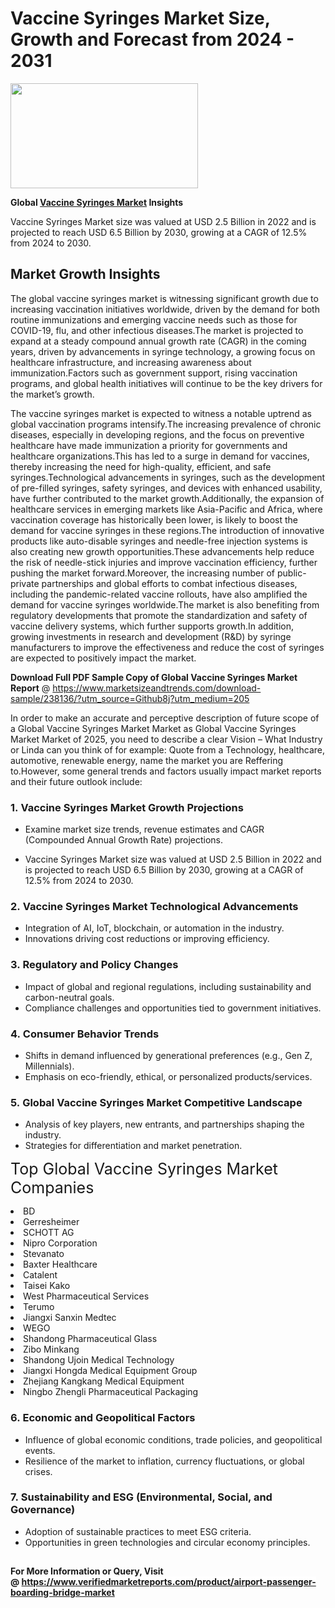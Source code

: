 <H1>Vaccine Syringes Market Size, Growth and Forecast from 2024 - 2031</H1><img class="aligncenter size-medium wp-image-584254" src="https://thirdeyenews.in/wp-content/uploads/2024/09/Global-Market-Research-300x168.jpeg" alt="" width="300" height="168" /><p><strong>Global&nbsp;<a href="https://www.marketsizeandtrends.com/download-sample/238136/?utm_source=Github8j?utm_medium=205">Vaccine Syringes Market</a> Insights</strong></p><p>Vaccine Syringes Market size was valued at USD 2.5 Billion in 2022 and is projected to reach USD 6.5 Billion by 2030, growing at a CAGR of 12.5% from 2024 to 2030.</p><p><h2>Market Growth Insights</h2> <p>The global vaccine syringes market is witnessing significant growth due to increasing vaccination initiatives worldwide, driven by the demand for both routine immunizations and emerging vaccine needs such as those for COVID-19, flu, and other infectious diseases.The market is projected to expand at a steady compound annual growth rate (CAGR) in the coming years, driven by advancements in syringe technology, a growing focus on healthcare infrastructure, and increasing awareness about immunization.Factors such as government support, rising vaccination programs, and global health initiatives will continue to be the key drivers for the market’s growth.</p> <p>The vaccine syringes market is expected to witness a notable uptrend as global vaccination programs intensify.The increasing prevalence of chronic diseases, especially in developing regions, and the focus on preventive healthcare have made immunization a priority for governments and healthcare organizations.This has led to a surge in demand for vaccines, thereby increasing the need for high-quality, efficient, and safe syringes.Technological advancements in syringes, such as the development of pre-filled syringes, safety syringes, and devices with enhanced usability, have further contributed to the market growth.Additionally, the expansion of healthcare services in emerging markets like Asia-Pacific and Africa, where vaccination coverage has historically been lower, is likely to boost the demand for vaccine syringes in these regions.The introduction of innovative products like auto-disable syringes and needle-free injection systems is also creating new growth opportunities.These advancements help reduce the risk of needle-stick injuries and improve vaccination efficiency, further pushing the market forward.Moreover, the increasing number of public-private partnerships and global efforts to combat infectious diseases, including the pandemic-related vaccine rollouts, have also amplified the demand for vaccine syringes worldwide.The market is also benefiting from regulatory developments that promote the standardization and safety of vaccine delivery systems, which further supports growth.In addition, growing investments in research and development (R&D) by syringe manufacturers to improve the effectiveness and reduce the cost of syringes are expected to positively impact the market.<p><span class=""><strong>Download Full PDF Sample Copy of Global Vaccine Syringes Market Report</strong> @ <a href="https://www.marketsizeandtrends.com/download-sample/238136/?utm_source=Github8j?utm_medium=205" target="_blank">https://www.marketsizeandtrends.com/download-sample/238136/?utm_source=Github8j?utm_medium=205</a></span></p><p>In order to make an accurate and perceptive description of future scope of a Global&nbsp;Vaccine Syringes Market Market as Global&nbsp;Vaccine Syringes Market Market of 2025, you need to describe a clear Vision &ndash; What Industry or Linda can you think of for example: Quote from a Technology, healthcare, automotive, renewable energy, name the market you are Reffering to.However, some general trends and factors usually impact market reports and their future outlook include:</p><h3>1.&nbsp;<strong>Vaccine Syringes Market Growth Projections</strong></h3><ul><li>Examine market size trends, revenue estimates and CAGR (Compounded Annual Growth Rate) projections.</li><li><p>Vaccine Syringes Market size was valued at USD 2.5 Billion in 2022 and is projected to reach USD 6.5 Billion by 2030, growing at a CAGR of 12.5% from 2024 to 2030.</p></li></ul><h3>2.&nbsp;<strong>Vaccine Syringes Market Technological Advancements</strong></h3><ul><li>Integration of AI, IoT, blockchain, or automation in the industry.</li><li>Innovations driving cost reductions or improving efficiency.</li></ul><h3>3.&nbsp;<strong>Regulatory and Policy Changes</strong></h3><ul><li>Impact of global and regional regulations, including sustainability and carbon-neutral goals.</li><li>Compliance challenges and opportunities tied to government initiatives.</li></ul><h3>4.&nbsp;<strong>Consumer Behavior Trends</strong></h3><ul><li>Shifts in demand influenced by generational preferences (e.g., Gen Z, Millennials).</li><li>Emphasis on eco-friendly, ethical, or personalized products/services.</li></ul><h3>5.&nbsp;<strong>Global Vaccine Syringes Market Competitive Landscape</strong></h3><ul><li>Analysis of key players, new entrants, and partnerships shaping the industry.</li><li>Strategies for differentiation and market penetration.</li></ul><p data-pm-slice="1 1 []"><span style="color: inherit; font-family: inherit; font-size: 25px;">Top Global Vaccine Syringes Market Companies</span></p><div class="" data-test-id=""><p><li>BD</li><li> Gerresheimer</li><li> SCHOTT AG</li><li> Nipro Corporation</li><li> Stevanato</li><li> Baxter Healthcare</li><li> Catalent</li><li> Taisei Kako</li><li> West Pharmaceutical Services</li><li> Terumo</li><li> Jiangxi Sanxin Medtec</li><li> WEGO</li><li> Shandong Pharmaceutical Glass</li><li> Zibo Minkang</li><li> Shandong Ujoin Medical Technology</li><li> Jiangxi Hongda Medical Equipment Group</li><li> Zhejiang Kangkang Medical Equipment</li><li> Ningbo Zhengli Pharmaceutical Packaging</li></p></div><h3>6.&nbsp;<strong>Economic and Geopolitical Factors</strong></h3><ul><li>Influence of global economic conditions, trade policies, and geopolitical events.</li><li>Resilience of the market to inflation, currency fluctuations, or global crises.</li></ul><h3>7.&nbsp;<strong>Sustainability and ESG (Environmental, Social, and Governance)</strong></h3><ul><li>Adoption of sustainable practices to meet ESG criteria.</li><li>Opportunities in green technologies and circular economy principles.</li></ul><h2><strong style="font-size: 14px;">For More Information or Query, Visit @&nbsp;</strong><a style="background-color: #ffffff; font-size: 14px;" href="https://www.marketsizeandtrends.com/report/vaccine-syringes-market/" target="_blank">https://www.verifiedmarketreports.com/product/airport-passenger-boarding-bridge-market</a></h2>